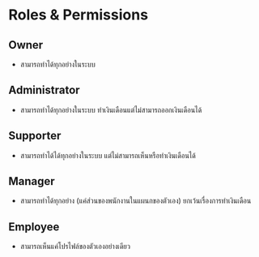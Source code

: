 # Roles & Permissions

## Owner

* สามารถทำได้ทุกอย่างในระบบ

## Administrator

* สามารถทำได้ทุกอย่างในระบบ ทำเงินเดือนแต่ไม่สามารถออกเงินเดือนได้

## Supporter

* สามารถทำได้ได้ทุกอย่างในระบบ แต่ไม่สามารถเห็นหรือทำเงินเดือนได้

## Manager

* สามารถทำได้ทุกอย่าง \(แค่ส่วนของพนักงานในแผนกของตัวเอง\) ยกเว้นเรื่องการทำเงินเดือน

## Employee

* สามารถเห็นแค่โปรไฟล์ของตัวเองอย่างเดียว

